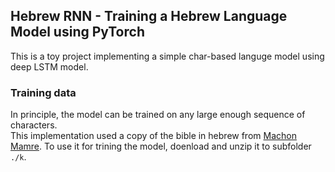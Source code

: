 ## Hebrew RNN - Training a Hebrew Language Model using PyTorch
This is a toy project implementing a simple char-based languge model using deep LSTM model.

### Training data
In principle, the model can be trained on any large enough sequence of characters.  
This implementation used a copy of the bible in hebrew from [Machon Mamre](https://www.mechon-mamre.org/dlk.htm).
To use it for trining the model, doenload and unzip it to subfolder `./k`.
